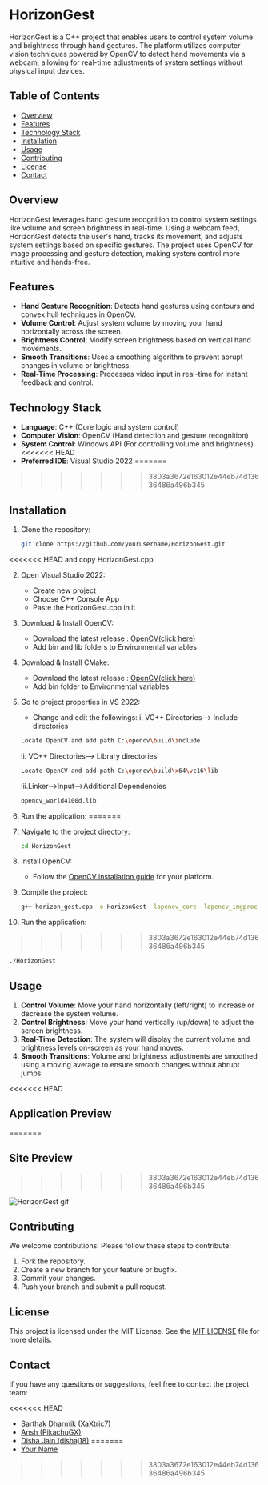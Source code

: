 
# HorizonGest

HorizonGest is a C++ project that enables users to control system volume and brightness through hand gestures. The platform utilizes computer vision techniques powered by OpenCV to detect hand movements via a webcam, allowing for real-time adjustments of system settings without physical input devices.

## Table of Contents

- [Overview](#overview)
- [Features](#features)
- [Technology Stack](#technology-stack)
- [Installation](#installation)
- [Usage](#usage)
- [Contributing](#contributing)
- [License](#license)
- [Contact](#contact)

## Overview

HorizonGest leverages hand gesture recognition to control system settings like volume and screen brightness in real-time. Using a webcam feed, HorizonGest detects the user's hand, tracks its movement, and adjusts system settings based on specific gestures. The project uses OpenCV for image processing and gesture detection, making system control more intuitive and hands-free.

## Features

- **Hand Gesture Recognition**: Detects hand gestures using contours and convex hull techniques in OpenCV.
- **Volume Control**: Adjust system volume by moving your hand horizontally across the screen.
- **Brightness Control**: Modify screen brightness based on vertical hand movements.
- **Smooth Transitions**: Uses a smoothing algorithm to prevent abrupt changes in volume or brightness.
- **Real-Time Processing**: Processes video input in real-time for instant feedback and control.

## Technology Stack

- **Language**: C++ (Core logic and system control)
- **Computer Vision**: OpenCV (Hand detection and gesture recognition)
- **System Control**: Windows API (For controlling volume and brightness)
<<<<<<< HEAD
- **Preferred IDE**: Visual Studio 2022
=======
>>>>>>> 3803a3672e163012e44eb74d13636486a496b345

## Installation

1. Clone the repository:

   ```bash
   git clone https://github.com/yourusername/HorizonGest.git
   ```

<<<<<<< HEAD
   and copy HorizonGest.cpp

2. Open Visual Studio 2022:

   - Create new project
   - Choose C++ Console App
   - Paste the HorizonGest.cpp in it

3. Download & Install OpenCV:

   - Download the latest release : [OpenCV(click here)](https://opencv.org/releases/)
   - Add bin and lib folders to Environmental variables

4. Download & Install CMake:

   - Download the latest release : [OpenCV(click here)](https://opencv.org/releases/)
   - Add bin folder to Environmental variables

5. Go to project properties in VS 2022:

   - Change and edit the followings:
     i. VC++ Directories--> Include directories

   ```bash
   Locate OpenCV and add path C:\opencv\build\include
   ```

   ii. VC++ Directories--> Library directories

   ```bash
   Locate OpenCV and add path C:\opencv\build\x64\vc16\lib
   ```

   iii.Linker-->Input-->Additional Dependencies

   ```bash
   opencv_world4100d.lib
   ```

6. Run the application:
=======
2. Navigate to the project directory:

   ```bash
   cd HorizonGest
   ```

3. Install OpenCV:

   - Follow the [OpenCV installation guide](https://docs.opencv.org/master/d3/d52/tutorial_windows_install.html) for your platform.

4. Compile the project:

   ```bash
   g++ horizon_gest.cpp -o HorizonGest -lopencv_core -lopencv_imgproc -lopencv_highgui -lopencv_objdetect
   ```

5. Run the application:
>>>>>>> 3803a3672e163012e44eb74d13636486a496b345

   ```bash
   ./HorizonGest
   ```

## Usage

1. **Control Volume**: Move your hand horizontally (left/right) to increase or decrease the system volume.
2. **Control Brightness**: Move your hand vertically (up/down) to adjust the screen brightness.
3. **Real-Time Detection**: The system will display the current volume and brightness levels on-screen as your hand moves.
4. **Smooth Transitions**: Volume and brightness adjustments are smoothed using a moving average to ensure smooth changes without abrupt jumps.

<<<<<<< HEAD
## Application Preview
=======
## Site Preview
>>>>>>> 3803a3672e163012e44eb74d13636486a496b345

![HorizonGest gif](https://github.com/yourusername/HorizonGest/assets/demo.gif)

## Contributing

We welcome contributions! Please follow these steps to contribute:

1. Fork the repository.
2. Create a new branch for your feature or bugfix.
3. Commit your changes.
4. Push your branch and submit a pull request.

## License

This project is licensed under the MIT License. See the [MIT LICENSE](LICENSE) file for more details.

## Contact

If you have any questions or suggestions, feel free to contact the project team:

<<<<<<< HEAD
- [Sarthak Dharmik (XaXtric7)](https://github.com/XaXtric7)
- [Ansh (PikachuGX)](https://github.com/PikachuGX)
- [Disha Jain (dishaj18)](https://github.com/dishaj18)
=======
- [Your Name](https://github.com/yourusername)
>>>>>>> 3803a3672e163012e44eb74d13636486a496b345

